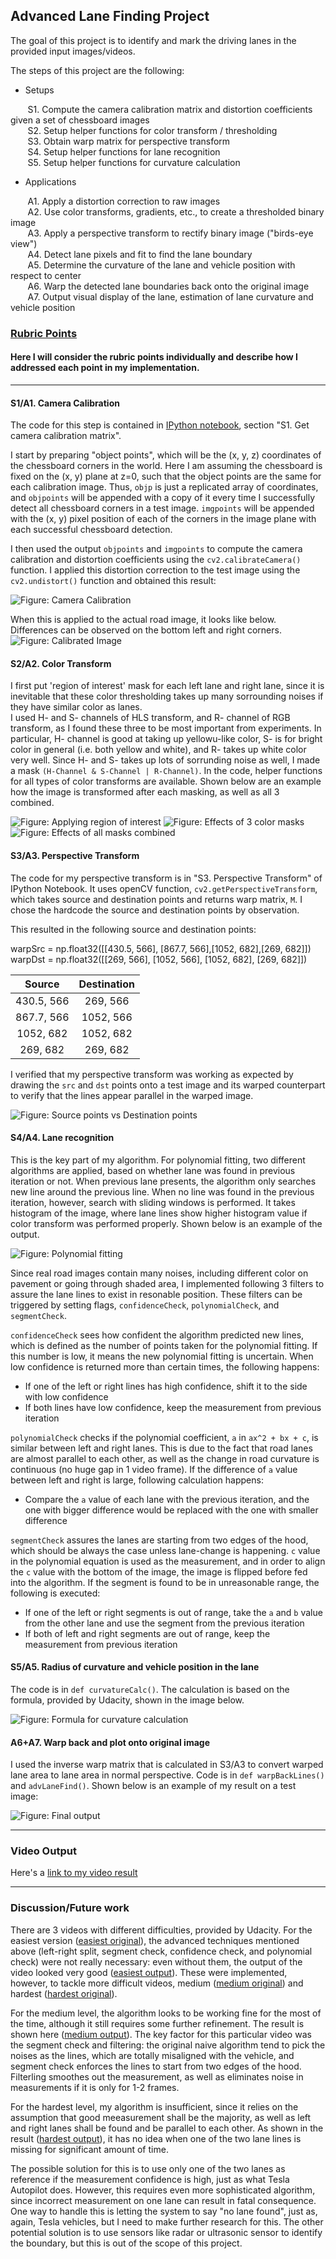 ## Advanced Lane Finding Project

The goal of this project is to identify and mark the driving lanes in the provided input images/videos.  

The steps of this project are the following:

* Setups

&nbsp;&nbsp;&nbsp;&nbsp;&nbsp;&nbsp; S1.  Compute the camera calibration matrix and distortion coefficients given a set of chessboard images  
&nbsp;&nbsp;&nbsp;&nbsp;&nbsp;&nbsp; S2.  Setup helper functions for color transform / thresholding  
&nbsp;&nbsp;&nbsp;&nbsp;&nbsp;&nbsp; S3.  Obtain warp matrix for perspective transform  
&nbsp;&nbsp;&nbsp;&nbsp;&nbsp;&nbsp; S4.  Setup helper functions for lane recognition  
&nbsp;&nbsp;&nbsp;&nbsp;&nbsp;&nbsp; S5.  Setup helper functions for curvature calculation  

* Applications  

&nbsp;&nbsp;&nbsp;&nbsp;&nbsp;&nbsp; A1. Apply a distortion correction to raw images  
&nbsp;&nbsp;&nbsp;&nbsp;&nbsp;&nbsp; A2. Use color transforms, gradients, etc., to create a thresholded binary image  
&nbsp;&nbsp;&nbsp;&nbsp;&nbsp;&nbsp; A3. Apply a perspective transform to rectify binary image ("birds-eye view")  
&nbsp;&nbsp;&nbsp;&nbsp;&nbsp;&nbsp; A4. Detect lane pixels and fit to find the lane boundary  
&nbsp;&nbsp;&nbsp;&nbsp;&nbsp;&nbsp; A5. Determine the curvature of the lane and vehicle position with respect to center  
&nbsp;&nbsp;&nbsp;&nbsp;&nbsp;&nbsp; A6. Warp the detected lane boundaries back onto the original image  
&nbsp;&nbsp;&nbsp;&nbsp;&nbsp;&nbsp; A7. Output visual display of the lane, estimation of lane curvature and vehicle position

[//]: # (Image References)

[image1]: ./examples/undistort_output.png "Undistorted"
[image2]: ./test_images/test1.jpg "Road Transformed"
[image3]: ./examples/binary_combo_example.jpg "Binary Example"
[image4]: ./examples/warped_straight_lines.jpg "Warp Example"
[image5]: ./examples/color_fit_lines.jpg "Fit Visual"
[image6]: ./examples/example_output.jpg "Output"
[video1]: ./project_video.mp4 "Video"

### [Rubric Points](https://review.udacity.com/#!/rubrics/571/view)

#### Here I will consider the rubric points individually and describe how I addressed each point in my implementation.  

---

#### S1/A1. Camera Calibration

The code for this step is contained in [IPython notebook](advLaneFind.ipynb), section "S1. Get camera calibration matrix".

I start by preparing "object points", which will be the (x, y, z) coordinates of the chessboard corners in the world. Here I am assuming the chessboard is fixed on the (x, y) plane at z=0, such that the object points are the same for each calibration image.  Thus, `objp` is just a replicated array of coordinates, and `objpoints` will be appended with a copy of it every time I successfully detect all chessboard corners in a test image.  `imgpoints` will be appended with the (x, y) pixel position of each of the corners in the image plane with each successful chessboard detection.  

I then used the output `objpoints` and `imgpoints` to compute the camera calibration and distortion coefficients using the `cv2.calibrateCamera()` function.  I applied this distortion correction to the test image using the `cv2.undistort()` function and obtained this result: 

![Figure: Camera Calibration](outputs/cameraCalibration.png)

When this is applied to the actual road image, it looks like below. Differences can be observed on the bottom left and right corners.
![Figure: Calibrated Image](outputs/imageUndistort.png)

#### S2/A2. Color Transform

I first put 'region of interest' mask for each left lane and right lane, since it is inevitable that these color thresholding takes up many sorrounding noises if they have similar color as lanes.  
I used H- and S- channels of HLS transform, and R- channel of RGB transform, as I found these three to be most important from experiments. In particular, H- channel is good at taking up yellowu-like color, S- is for bright color in general (i.e. both yellow and white), and R- takes up white color very well. Since H- and S- takes up lots of sorrunding noise as well, I made a mask `(H-Channel & S-Channel | R-Channel)`. In the code, helper functions for all types of color transforms are available. Shown below are an example how the image is transformed after each masking, as well as all 3 combined.

![Figure: Applying region of interest](outputs/regionOfInterest.png)
![Figure: Effects of 3 color masks](outputs/colorTransform.png)
![Figure: Effects of all masks combined](outputs/colorTransformCombined.png)

#### S3/A3. Perspective Transform

The code for my perspective transform is in "S3. Perspective Transform" of IPython Notebook. It uses openCV function, `cv2.getPerspectiveTransform`, which takes source and destination points and returns warp matrix, `M`.  I chose the hardcode the source and destination points by observation.

This resulted in the following source and destination points:

warpSrc = np.float32([[430.5, 566], [867.7, 566],[1052, 682],[269, 682]])
warpDst = np.float32([[269, 566], [1052, 566], [1052, 682], [269, 682]])

| Source        | Destination   | 
|:-------------:|:-------------:| 
| 430.5, 566      | 269, 566        | 
| 867.7, 566      | 1052, 566      |
| 1052, 682     | 1052, 682      |
| 269, 682      | 269, 682        |

I verified that my perspective transform was working as expected by drawing the `src` and `dst` points onto a test image and its warped counterpart to verify that the lines appear parallel in the warped image.

![Figure: Source points vs Destination points](outputs/src_vs_dst.png)

#### S4/A4. Lane recognition

This is the key part of my algorithm. For polynomial fitting, two different algorithms are applied, based on whether lane was found in previous iteration or not. When previous lane presents, the algorithm only searches new line around the previous line. When no line was found in the previous iteration, however, search with sliding windows is performed. It takes histogram of the image, where lane lines show higher histogram value if color transform was performed properly. Shown below is an example of the output.

![Figure: Polynomial fitting](outputs/windowSearch.png)

Since real road images contain many noises, including different color on pavement or going through shaded area, I implemented following 3 filters to assure the lane lines to exist in resonable position. These filters can be triggered by setting flags, `confidenceCheck`, `polynomialCheck`, and `segmentCheck`.

`confidenceCheck` sees how confident the algorithm predicted new lines, which is defined as the number of points taken for the polynomial fitting. If this number is low, it means the new polynomial fitting is uncertain. When low confidence is returned more than certain times, the following happens:
* If one of the left or right lines has high confidence, shift it to the side with low confidence
* If both lines have low confidence, keep the measurement from previous iteration

`polynomialCheck` checks if the polynomial coefficient, `a` in `ax^2 + bx + c`, is similar between left and right lanes. This is due to the fact that road lanes are almost parallel to each other, as well as the change in road curvature is continuous (no huge gap in 1 video frame). If the difference of `a` value between left and right is large, following calculation happens:
* Compare the `a` value of each lane with the previous iteration, and the one with bigger difference would be replaced with the one with smaller difference

`segmentCheck` assures the lanes are starting from two edges of the hood, which should be always the case unless lane-change is happening. `c` value in the polynomial equation is used as the measurement, and in order to align the `c` value with the bottom of the image, the image is flipped before fed into the algorithm. If the segment is found to be in unreasonable range, the following is executed:
* If one of the left or right segments is out of range, take the `a` and `b` value from the other lane and use the segment from the previous iteration
* If both of left and right segments are out of range, keep the measurement from previous iteration

#### S5/A5. Radius of curvature and vehicle position in the lane

The code is in `def curvatureCalc()`. The calculation is based on the formula, provided by Udacity, shown in the image below.

![Figure: Formula for curvature calculation](outputs/radiusOfCurvature.png)

#### A6+A7. Warp back and plot onto original image

I used the inverse warp matrix that is calculated in S3/A3 to convert warped lane area to lane area in normal perspective. Code is in `def warpBackLines()` and `advLaneFind()`. Shown below is an example of my result on a test image:

![Figure: Final output](outputs/laneDetection.png)

---

### Video Output
Here's a [link to my video result](outputs/project_video.mp4)

---

### Discussion/Future work

There are 3 videos with different difficulties, provided by Udacity. For the easiest version ([easiest original](project_video.mp4)), the advanced techniques mentioned above (left-right split, segment check, confidence check, and polynomial check) were not really necessary: even without them, the output of the video looked very good ([easiest output](output_project_video.mp4)). These were implemented, however, to tackle more difficult videos, medium ([medium original](challenge_video.mp4)) and hardest ([hardest original](harder_challenge_video.mp4)).  

For the medium level, the algorithm looks to be working fine for the most of the time, although it still requires some further refinement. The result is shown here ([medium output](outputs/challenge_video.mp4)). The key factor for this particular video was the segment check and filtering: the original naive algorithm tend to pick the noises as the lines, which are totally misaligned with the vehicle, and segment check enforces the lines to start from two edges of the hood. Filterling smoothes out the measurement, as well as eliminates noise in measurements if it is only for 1-2 frames.  

For the hardest level, my algorithm is insufficient, since it relies on the assumption that good meeasurement shall be the majority, as well as left and right lanes shall be found and be parallel to each other. As shown in the result ([hardest output](outputs/harder_challenge_fideo.mp4)), it has no idea when one of the two lane lines is missing for significant amount of time.  

The possible solution for this is to use only one of the two lanes as reference if the measurement confidence is high, just as what Tesla Autopilot does. However, this requires even more sophisticated algorithm, since incorrect measurement on one lane can result in fatal consequence. One way to handle this is letting the system to say "no lane found", just as, again, Tesla vehicles, but I need to make further research for this. The other potential solution is to use sensors like radar or ultrasonic sensor to identify the boundary, but this is out of the scope of this project.
